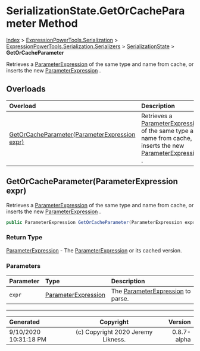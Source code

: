 ﻿# SerializationState.GetOrCacheParameter Method

[Index](../index.md) > [ExpressionPowerTools.Serialization](ExpressionPowerTools.Serialization.a.md) > [ExpressionPowerTools.Serialization.Serializers](ExpressionPowerTools.Serialization.Serializers.n.md) > [SerializationState](ExpressionPowerTools.Serialization.Serializers.SerializationState.cs.md) > **GetOrCacheParameter**

Retrieves a [ParameterExpression](https://docs.microsoft.com/dotnet/api/system.linq.expressions.parameterexpression) of the same type
            and name from cache, or inserts the new [ParameterExpression](https://docs.microsoft.com/dotnet/api/system.linq.expressions.parameterexpression) .

## Overloads

| Overload | Description |
| :-- | :-- |
| [GetOrCacheParameter(ParameterExpression expr)](#getorcacheparameterparameterexpression-expr) | Retrieves a [ParameterExpression](https://docs.microsoft.com/dotnet/api/system.linq.expressions.parameterexpression) of the same type            and name from cache, or inserts the new [ParameterExpression](https://docs.microsoft.com/dotnet/api/system.linq.expressions.parameterexpression) . |
## GetOrCacheParameter(ParameterExpression expr)

Retrieves a [ParameterExpression](https://docs.microsoft.com/dotnet/api/system.linq.expressions.parameterexpression) of the same type
            and name from cache, or inserts the new [ParameterExpression](https://docs.microsoft.com/dotnet/api/system.linq.expressions.parameterexpression) .

```csharp
public ParameterExpression GetOrCacheParameter(ParameterExpression expr)
```

### Return Type

 [ParameterExpression](https://docs.microsoft.com/dotnet/api/system.linq.expressions.parameterexpression)  - The [ParameterExpression](https://docs.microsoft.com/dotnet/api/system.linq.expressions.parameterexpression) or its cached version.

### Parameters

| Parameter | Type | Description |
| :-- | :-- | :-- |
| `expr` | [ParameterExpression](https://docs.microsoft.com/dotnet/api/system.linq.expressions.parameterexpression) | The [ParameterExpression](https://docs.microsoft.com/dotnet/api/system.linq.expressions.parameterexpression) to parse. |



---

| Generated | Copyright | Version |
| :-- | :-: | --: |
| 9/10/2020 10:31:18 PM | (c) Copyright 2020 Jeremy Likness. | 0.8.7-alpha |
